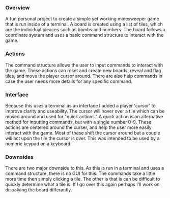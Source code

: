 ### Overview
A fun personal project to create a simple yet working minesweeper game that is run inside of a terminal.
A board is created using a list of tiles, which are the individual pieaces such as bombs and numbers.
The board follows a coordinate system and uses a basic command structure to interact with the game.

### Actions
The command structure allows the user to input commands to interact with the game.
These actions can reset and create new boards, reveal and flag tiles, and move the player cursor around.
There are also help commands in case the user needs more details for any specific command.

### Interface
Because this uses a terminal as an interface I added a player 'cursor' to improve clarity and useability.
The cursor will hover over a tile which can be moved around and used for "quick actions."
A quick action is an alternative method for inputting commands, but with a single number 0-9.
These actions are centered around the curser, and help the user more easily interact with the game.
Most of these shift the cursor around but a couple will act upon the tile the cursor is over.
This was intended to be used by a numeric keypad on a keyboard.

### Downsides
There are two major downside to this.
As this is run in a terminal and uses a command structure, there is no GUI for this.
The commands take a little more time then simply clicking a tile.
The other is that is can be difficult to quickly determine what a tile is.
If I go over this again perhaps I'll work on dispalying the board differantly.
